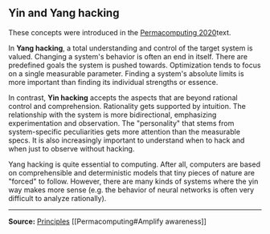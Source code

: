 ## Yin and Yang hacking

These concepts were introduced in the [Permacomputing 2020](http://permacomputing.net/Permacomputing_2020/)text.

In **Yang hacking**, a total understanding and control of the target system is valued. Changing a system's behavior is often an end in itself. There are predefined goals the system is pushed towards. Optimization tends to focus on a single measurable parameter. Finding a system's absolute limits is more important than finding its individual strengths or essence.

In contrast, **Yin hacking** accepts the aspects that are beyond rational control and comprehension. Rationality gets supported by intuition. The relationship with the system is more bidirectional, emphasizing experimentation and observation. The "personality" that stems from system-specific peculiarities gets more attention than the measurable specs. It is also increasingly important to understand when to hack and when just to observe without hacking.

Yang hacking is quite essential to computing. After all, computers are based on comprehensible and deterministic models that tiny pieces of nature are "forced" to follow. However, there are many kinds of systems where the yin way makes more sense (e.g. the behavior of neural networks is often very difficult to analyze rationally).

---

**Source:**
[Principles](http://permacomputing.net/Principles/)
[[Permacomputing#Amplify awareness]]
